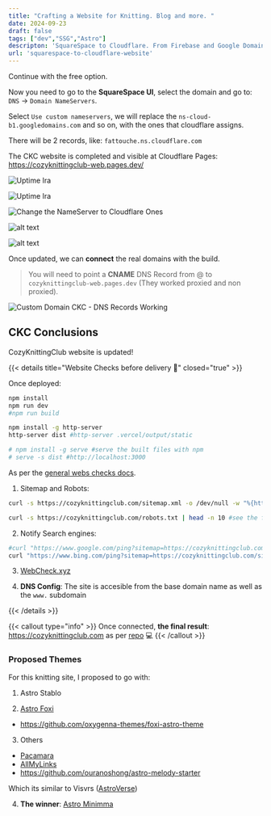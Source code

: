 ```yaml
---
title: "Crafting a Website for Knitting. Blog and more. "
date: 2024-09-23
draft: false
tags: ["dev","SSG","Astro"]
descripton: 'SquareSpace to Cloudflare. From Firebase and Google Domains to Web a with Cloudflare Pages'
url: 'squarespace-to-cloudflare-website'
---
```


Continue with the free option.

Now you need to go to the **SquareSpace UI**, select the domain and go to: `DNS` -> `Domain NameServers`.

Select `Use custom nameservers`, we will replace the `ns-cloud-b1.googledomains.com` and so on, with the ones that cloudflare assigns.

There will be 2 records, like: `fattouche.ns.cloudflare.com`

The CKC website is completed and visible at Cloudflare Pages: https://cozyknittingclub-web.pages.dev/

![Uptime Ira](/blog_img/web/success2-ckc/Cloudflare-SquareSpace-DNS.png)

![Uptime Ira](/blog_img/web/success2-ckc/Cloudflare-SquareSpace-DNSChange.png)

![Change the NameServer to Cloudflare Ones](/blog_img/web/success2-ckc/Cloudflare-SquareSpace-DNSChangeUpdate.png)

![alt text](/blog_img/web/success2-ckc/CKC-CFWnP-Github.png)

![alt text](/blog_img/web/success2-ckc/CKC-Deployed.png)

Once updated, we can **connect** the real domains with the build.

> You will need to point a **CNAME** DNS Record from @ to `cozyknittingclub-web.pages.dev` (They worked proxied and non proxied).

![Custom Domain CKC - DNS Records Working](/blog_img/web/success2-ckc/CF-WnP-DNS-CKC.png)

## CKC Conclusions

CozyKnittingClub website is updated!

{{< details title="Website Checks before delivery 📌" closed="true" >}}

Once deployed:

```sh
npm install
npm run dev
#npm run build
```

```sh
npm install -g http-server
http-server dist #http-server .vercel/output/static

# npm install -g serve #serve the built files with npm
# serve -s dist #http://localhost:3000
```

As per the [general webs checks docs](https://jalcocert.github.io/JAlcocerT/create-your-website/#is-my-website-performing-well).


1. Sitemap and Robots:

```sh
curl -s https://cozyknittingclub.com/sitemap.xml -o /dev/null -w "%{http_code}\n" #200, OK!
```

```sh
curl -s https://cozyknittingclub.com/robots.txt | head -n 10 #see the first 10 lines
```

2. Notify Search engines:

```sh
#curl "https://www.google.com/ping?sitemap=https://cozyknittingclub.com/sitemap.xml"
curl "https://www.bing.com/ping?sitemap=https://cozyknittingclub.com/sitemap.xml"
```

3. [WebCheck.xyz](https://web-check.xyz/check/https%3A%2F%2Fdm-real-estate.com%2F)

4. **DNS Config**: The site is accesible from the base domain name as well as the `www.` subdomain

{{< /details >}}

{{< callout type="info" >}}
Once connected, **the final result**: https://cozyknittingclub.com as per [repo](https://github.com/JAlcocerT/cozyknittingclub-web) 💻
{{< /callout >}}


### Proposed Themes

For this knitting site, I proposed to go with:

1. Astro Stablo

2. [Astro Foxi](https://github.com/alexadark/foxi-astro)
  
* https://github.com/oxygenna-themes/foxi-astro-theme

3. Others
* [Pacamara](https://github.com/palmiak/pacamara-headless)
* [AllMyLinks](https://github.com/SofiDevO/allmylinks)
* https://github.com/ouranoshong/astro-melody-starter

Which its similar to Visvrs ([AstroVerse](https://github.com/penboxlab/astroverse))

4. **The winner**: [Astro Minimma](https://github.com/iamnyasha/minimma)